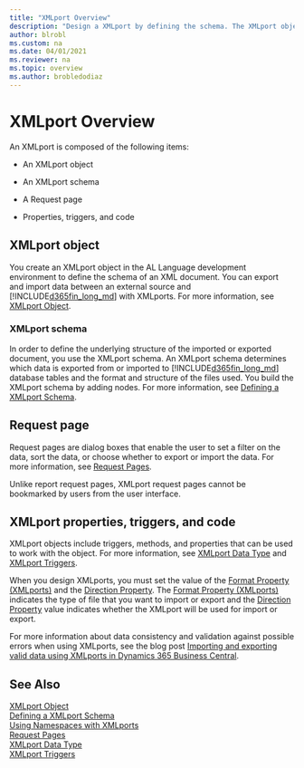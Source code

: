 ```yaml
---
title: "XMLport Overview"
description: "Design a XMLport by defining the schema. The XMLport object is composed of a schema, request page, properties, triggers, and code."
author: blrobl
ms.custom: na
ms.date: 04/01/2021
ms.reviewer: na
ms.topic: overview
ms.author: brobledodiaz
---
```


# XMLport Overview
An XMLport is composed of the following items:

- An XMLport object

- An XMLport schema

- A Request page

- Properties, triggers, and code

## XMLport object
You create an XMLport object in the AL Language development environment to define the schema of an XML document. You can export and import data between an external source and [!INCLUDE[d365fin_long_md](includes/d365fin_long_md.md)] with XMLports. For more information, see [XMLport Object](devenv-xmlport-object.md).

### XMLport schema
In order to define the underlying structure of the imported or exported document, you use the XMLport schema. An XMLport schema determines which data is exported from or imported to [!INCLUDE[d365fin_long_md](includes/d365fin_long_md.md)] database tables and the format and structure of the files used. You build the XMLport schema by adding nodes. For more information, see [Defining a XMLport Schema](devenv-xmlport-schema.md).

## Request page
Request pages are dialog boxes that enable the user to set a filter on the data, sort the data, or choose whether to export or import the data. For more information, see [Request Pages](devenv-request-pages.md).

Unlike report request pages, XMLport request pages cannot be bookmarked by users from the user interface.

## XMLport properties, triggers, and code
XMLport objects include triggers, methods, and properties that can be used to work with the object. For more information, see [XMLport Data Type](methods-auto/xmlport/xmlport-data-type.md) and [XMLport Triggers](triggers-auto/xmlport/devenv-oninitxmlport-xmlport-trigger.md).

When you design XMLports, you must set the value of the [Format Property (XMLports)](properties/devenv-format-property.md) and the [Direction Property](properties/devenv-direction-property.md). The [Format Property (XMLports)](properties/devenv-format-property.md) indicates the type of file that you want to import or export and the [Direction Property](properties/devenv-direction-property.md) value indicates whether the XMLport will be used for import or export.

For more information about data consistency and validation against possible errors when using XMLports, see the blog post [Importing and exporting valid data using XMLports in Dynamics 365 Business Central](https://cloudblogs.microsoft.com/dynamics365/it/2019/05/22/importing-and-exporting-valid-data-using-xmlports-in-dynamics-365-business-central/).

## See Also

[XMLport Object](devenv-xmlport-object.md)  
[Defining a XMLport Schema](devenv-xmlport-schema.md)  
[Using Namespaces with XMLports](devenv-using-namespaces-with-xmlports.md)  
[Request Pages](devenv-request-pages.md)  
[XMLport Data Type](methods-auto/xmlport/xmlport-data-type.md)  
[XMLport Triggers](triggers-auto/xmlport/devenv-oninitxmlport-xmlport-trigger.md)
